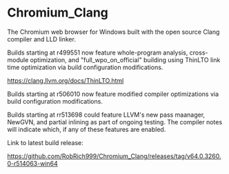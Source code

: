 # Chromium_Clang

The Chromium web browser for Windows built with the open source Clang compiler and LLD linker.

Builds starting at r499551 now feature whole-program analysis, cross-module optimization, and "full_wpo_on_official" building using ThinLTO link time optimization via build configuration modifications.

https://clang.llvm.org/docs/ThinLTO.html

Builds starting at r506010 now feature modified compiler optimizations via build configuration modifications.

Builds starting at rr513698 could feature LLVM's new pass maanager, NewGVN, and partial inlining as part of ongoing testing. The compiler notes will indicate which, if any of these features are enabled.

Link to latest build release:

https://github.com/RobRich999/Chromium_Clang/releases/tag/v64.0.3260.0-r514063-win64
